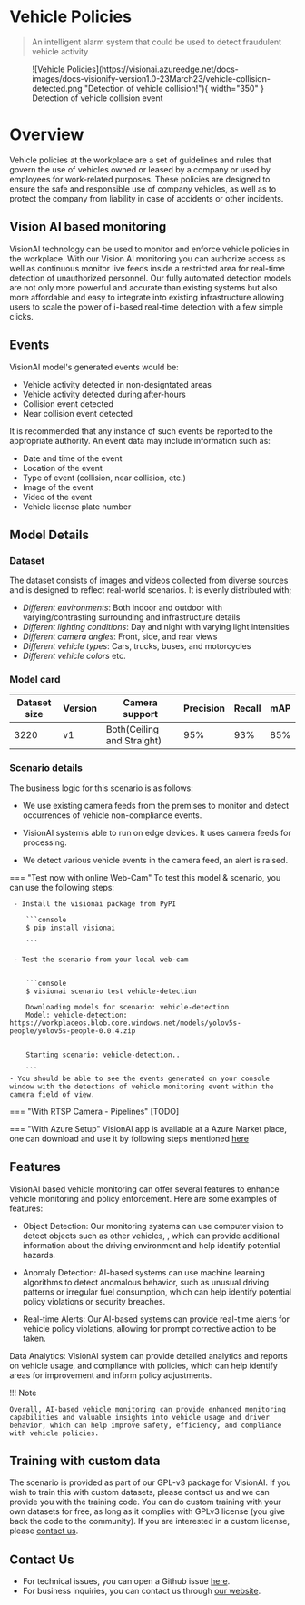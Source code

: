 # Vehicle Policies

> An intelligent alarm system that could be used to detect fraudulent vehicle activity

<figure markdown>
  ![Vehicle Policies](https://visionai.azureedge.net/docs-images/docs-visionify-version1.0-23March23/vehicle-collision-detected.png "Detection of vehicle collision!"){ width="350" }
  <figcaption>Detection of vehicle collision event</figcaption>
</figure>

# Overview
Vehicle policies at the workplace are a set of guidelines and rules that govern the use of vehicles owned or leased by a company or used by employees for work-related purposes. These policies are designed to ensure the safe and responsible use of company vehicles, as well as to protect the company from liability in case of accidents or other incidents.


## Vision AI based monitoring

VisionAI technology can be used to monitor and enforce vehicle policies in the workplace. With our Vision AI monitoring you can authorize access as well as continuous monitor live feeds inside a restricted area for real-time detection of unauthorized personnel. Our fully automated detection models are not only more powerful and accurate than existing systems but also more affordable and easy to integrate into existing infrastructure allowing users to scale the power of i-based real-time detection with a few simple clicks.



## Events

VisionAI model's generated events would be:

- Vehicle activity detected in non-designtated areas
- Vehicle activity detected during after-hours
- Collision event detected
- Near collision event detected

It is recommended that any instance of such events be reported to the appropriate authority.
An event data may include information such as:

- Date and time of the event
- Location of the event
- Type of event (collision, near collision, etc.)
- Image of the event
- Video of the event
- Vehicle license plate number


## Model Details

### Dataset

The dataset consists of images and videos collected from diverse sources and is designed to reflect real-world scenarios. It is evenly distributed with;
 
- *Different environments*: Both indoor and outdoor with varying/contrasting surrounding and infrastructure details
- *Different lighting conditions*: Day and night with varying light intensities
- *Different camera angles*: Front, side, and rear views
- *Different vehicle types*: Cars, trucks, buses, and motorcycles
- *Different vehicle colors* etc.

### Model card

 <div class="table">
    <table class="fl-table">
        <thead>
        <tr><th>Dataset size</th>
            <th>Version</th>
            <th>Camera support</th>
            <th>Precision</th>
            <th>Recall</th>
            <th> mAP  </th>  
        </thead>
        <tbody>
        <tr>
            <td>3220</td>
            <td>v1</td>
            <td>Both(Ceiling and Straight)</td>
            <td>95% </td>
            <td>93% </td>
            <td>85% </td>
        </tr>
        </tbody>
    </table>
</div>

### Scenario details

The business logic for this scenario is as follows: 

- We use existing camera feeds from the premises to monitor and detect occurrences of vehicle non-compliance events. 

- VisionAI systemis able to run on edge devices. It uses camera feeds for processing. 

- We detect various vehicle events in the camera feed, an alert is raised.


=== "Test now with online Web-Cam"
     To test this model & scenario, you can use the following steps:

     - Install the visionai package from PyPI
     
        ```console
        $ pip install visionai
        
        ```
     
     - Test the scenario from your local web-cam
     

        ```console
        $ visionai scenario test vehicle-detection

        Downloading models for scenario: vehicle-detection
        Model: vehicle-detection: https://workplaceos.blob.core.windows.net/models/yolov5s-people/yolov5s-people-0.0.4.zip
        

        Starting scenario: vehicle-detection..

        ```
    - You should be able to see the events generated on your console window with the detections of vehicle monitoring event within the camera field of view.

=== "With RTSP Camera - Pipelines"
     [TODO]
 
=== "With Azure Setup"
     VisionAI app is available at a Azure Market place, one can download and use it by following steps mentioned [here](../overview/azure-managed-app.md)



## Features

VisionAI based vehicle monitoring can offer several features to enhance vehicle monitoring and policy enforcement. Here are some examples of features:

- Object Detection: Our monitoring systems can use computer vision to detect objects such as other vehicles, , which can provide additional information about the driving environment and help identify potential hazards.



- Anomaly Detection: AI-based systems can use machine learning algorithms to detect anomalous behavior, such as unusual driving patterns or irregular fuel consumption, which can help identify potential policy violations or security breaches.

- Real-time Alerts: Our AI-based systems can provide real-time alerts for vehicle policy violations, allowing for prompt corrective action to be taken.

Data Analytics: VisionAI system can provide detailed analytics and reports on vehicle usage, and compliance with policies, which can help identify areas for improvement and inform policy adjustments.

!!! Note

    Overall, AI-based vehicle monitoring can provide enhanced monitoring capabilities and valuable insights into vehicle usage and driver behavior, which can help improve safety, efficiency, and compliance with vehicle policies.

## Training with custom data

The scenario is provided as part of our GPL-v3 package for VisionAI. If you wish to train this with custom datasets, please contact us and we can provide you with the training code. You can do custom training with your own datasets for free, as long as it complies with GPLv3 license (you give back the code to the community). If you are interested in a custom license, please [contact us](../company/contact.md).


## Contact Us

- For technical issues, you can open a Github issue [here](https://github.com/visionify/visionai).
- For business inquiries, you can contact us through [our website](https://visionify.ai/contact).